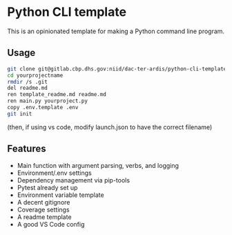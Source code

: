 # Python CLI template

This is an opinionated template for making a Python command line program.

## Usage

```bash
git clone git@gitlab.cbp.dhs.gov:niid/dac-ter-ardis/python-cli-template.git yourprojectname
cd yourprojectname
rmdir /s .git
del readme.md
ren template_readme.md readme.md
ren main.py yourproject.py
copy .env.template .env
git init
```

(then, if using vs code, modify launch.json to have the correct filename)

## Features

- Main function with argument parsing, verbs, and logging
- Environment/.env settings
- Dependency management via pip-tools
- Pytest already set up
- Environment variable template
- A decent gitignore
- Coverage settings
- A readme template
- A good VS Code config
